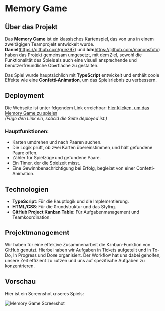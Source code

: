 # Memory Game

## Über das Projekt

Das **Memory Game** ist ein klassisches Kartenspiel, das von uns in einem zweitägigen Teamprojekt entwickelt wurde. **Daniel**(https://github.com/griez97) und **Ich**(https://github.com/manonsfoto) haben das Projekt gemeinsam umgesetzt, mit dem Ziel, sowohl die Funktionalität des Spiels als auch eine visuell ansprechende und benutzerfreundliche Oberfläche zu gestalten.

Das Spiel wurde hauptsächlich mit **TypeScript** entwickelt und enthält coole Effekte wie eine **Confetti-Animation**, um das Spielerlebnis zu verbessern.

## Deployment

Die Webseite ist unter folgendem Link erreichbar:
[Hier klicken, um das Memory Game zu spielen](#)  
_(Füge den Link ein, sobald die Seite deployed ist.)_

### Hauptfunktionen:

- Karten umdrehen und nach Paaren suchen.
- Die Logik prüft, ob zwei Karten übereinstimmen, und hält gefundene Paare offen.
- Zähler für Spielzüge und gefundene Paare.
- Ein Timer, der die Spielzeit misst.
- Eine Gewinnbenachrichtigung bei Erfolg, begleitet von einer Confetti-Animation.

## Technologien

- **TypeScript**: Für die Hauptlogik und die Implementierung.
- **HTML/CSS**: Für die Grundstruktur und das Styling.
- **GitHub Project Kanban Table**: Für Aufgabenmanagement und Teamkoordination.

## Projektmanagement

Wir haben für eine effektive Zusammenarbeit die Kanban-Funktion von GitHub genutzt. Hierbei haben wir Aufgaben in Tickets aufgeteilt und in To-Do, In Progress und Done organisiert. Der Workflow hat uns dabei geholfen, unsere Zeit effizient zu nutzen und uns auf spezifische Aufgaben zu konzentrieren.

## Vorschau

Hier ist ein Screenshot unseres Spiels:

![Memory Game Screenshot](./assets/screenshots/memory-game.png)

